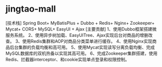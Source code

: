 # jingtao-mall
[技术栈] Spring Boot+ MyBatisPlus + Dubbo + Redis+ Nginx+ Zookeeper+ Mycat+ CORS+ MySQL+ EasyUI + Ajax [主要贡献] 1、使用Dubbo框架搭建微服务系统。 2、使用异步树加载、EasyUITree、Ajax实现后台对商品的增删改查。 3、使用Redis集群和AOP对商品分类菜单进行缓存。 4、使用Nginx实现商品后台集群的负载均衡和高可用。 5、使用Mycat实现读写分离负载均衡、完成MySQL数据库的双机热备以实现其高可用。 6、完成Zookeeper集群搭建，使用Redis、拦截器interceptor、和cookie实现单点登录和权限控制。
